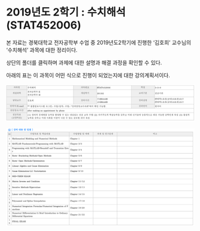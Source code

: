 # 2019년도 2학기 : 수치해석 (STAT452006)

본 자료는 경북대학교 전자공학부 수업 중 2019년도2학기에 진행한 ‘김호희’ 교수님의 ‘수치해석’ 과목에 대한 정리이다.

상단의 폴더를 클릭하며 과제에 대한 설명과 해결 과정을 확인할 수 있다.

아래의 표는 이 과목이 어떤 식으로 진행이 되었는지에 대한 강의계획서이다.

![01](./images/01.png )

![02](./images/02.png )
